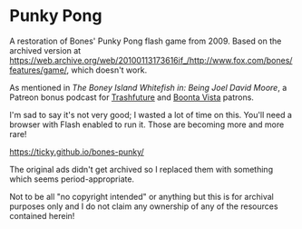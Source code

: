 # Punky Pong

A restoration of Bones' Punky Pong flash game from 2009. Based on the archived version at <https://web.archive.org/web/20100113173616if_/http://www.fox.com/bones/features/game/>, which doesn't work.

As mentioned in _The Boney Island Whitefish in: Being Joel David Moore_, a Patreon bonus podcast for [Trashfuture](https://www.patreon.com/posts/boney-island-in-39157856) and [Boonta Vista](https://www.patreon.com/posts/boney-island-in-39156826) patrons.

I'm sad to say it's not very good; I wasted a lot of time on this. You'll need a browser with Flash enabled to run it. Those are becoming more and more rare!

<https://ticky.github.io/bones-punky/>

The original ads didn't get archived so I replaced them with something which seems period-appropriate.

Not to be all "no copyright intended" or anything but this is for archival purposes only and I do not claim any ownership of any of the resources contained herein!
